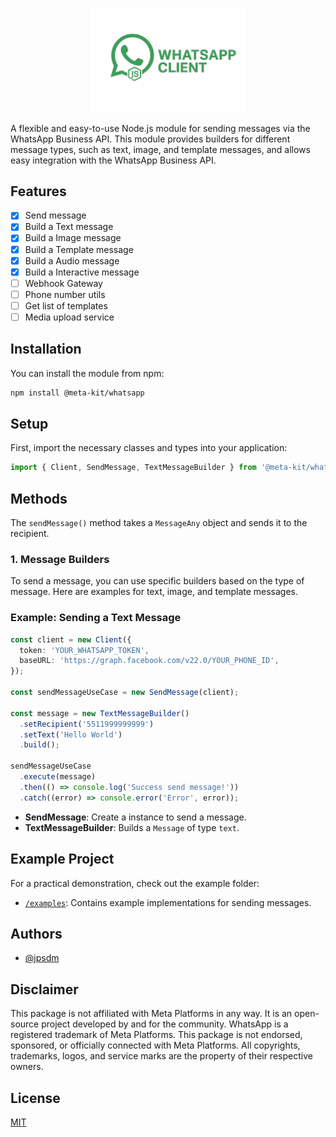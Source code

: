 <p align="center">
  <img src="https://github.com/jpsdm/meta-kit/blob/master/.github/image/whatsapp-brand.png?raw=true" alt="Whatsapp Meta Kit" width="250">
</p>

A flexible and easy-to-use Node.js module for sending messages via the WhatsApp Business API. This module provides builders for different message types, such as text, image, and template messages, and allows easy integration with the WhatsApp Business API.

## Features

- [x] Send message
- [x] Build a Text message
- [x] Build a Image message
- [x] Build a Template message
- [x] Build a Audio message
- [x] Build a Interactive message
- [ ] Webhook Gateway
- [ ] Phone number utils
- [ ] Get list of templates
- [ ] Media upload service

## Installation

You can install the module from npm:

```bash
npm install @meta-kit/whatsapp
```

## Setup

First, import the necessary classes and types into your application:

```ts
import { Client, SendMessage, TextMessageBuilder } from '@meta-kit/whatsapp';
```

## Methods

The `sendMessage()` method takes a `MessageAny` object and sends it to the recipient.

### 1. **Message Builders**

To send a message, you can use specific builders based on the type of message. Here are examples for text, image, and template messages.

### Example: Sending a Text Message

```ts
const client = new Client({
  token: 'YOUR_WHATSAPP_TOKEN',
  baseURL: 'https://graph.facebook.com/v22.0/YOUR_PHONE_ID',
});

const sendMessageUseCase = new SendMessage(client);

const message = new TextMessageBuilder()
  .setRecipient('5511999999999')
  .setText('Hello World')
  .build();

sendMessageUseCase
  .execute(message)
  .then(() => console.log('Success send message!'))
  .catch((error) => console.error('Error', error));
```

- **SendMessage**: Create a instance to send a message.
- **TextMessageBuilder**: Builds a `Message` of type `text`.

## Example Project

For a practical demonstration, check out the example folder:

- [`/examples`](https://github.com/jpsdm/meta-kit/blob/master/packages/whatsapp/examples): Contains example implementations for sending messages.

## Authors

- [@jpsdm](https://www.github.com/jpsdm)

## Disclaimer

This package is not affiliated with Meta Platforms in any way. It is an open-source project developed by and for the community. WhatsApp is a registered trademark of Meta Platforms. This package is not endorsed, sponsored, or officially connected with Meta Platforms. All copyrights, trademarks, logos, and service marks are the property of their respective owners.

## License

[MIT](https://github.com/jpsdm/meta-kit/blob/master/packages/whatsapp/LICENSE)
